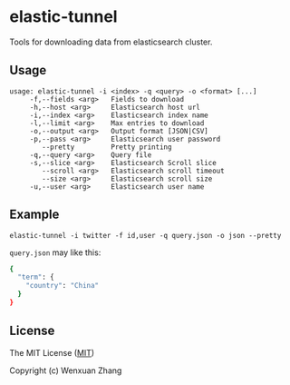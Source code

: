 # elastic-tunnel

Tools for downloading data from elasticsearch cluster.

## Usage

```
usage: elastic-tunnel -i <index> -q <query> -o <format> [...]
     -f,--fields <arg>   Fields to download
     -h,--host <arg>     Elasticsearch host url
     -i,--index <arg>    Elasticsearch index name
     -l,--limit <arg>    Max entries to download
     -o,--output <arg>   Output format [JSON|CSV]
     -p,--pass <arg>     Elasticsearch user password
        --pretty         Pretty printing
     -q,--query <arg>    Query file
     -s,--slice <arg>    Elasticsearch Scroll slice
        --scroll <arg>   Elasticsearch scroll timeout
        --size <arg>     Elasticsearch scroll size
     -u,--user <arg>     Elasticsearch user name
```

## Example

```
elastic-tunnel -i twitter -f id,user -q query.json -o json --pretty
```

`query.json` may like this:

```bash
{
  "term": {
    "country": "China"
  }
}
```

## License

The MIT License ([MIT](https://wfxr.mit-license.org/2019))

Copyright (c) Wenxuan Zhang
